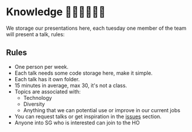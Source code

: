 # Knowledge ☝🏽👌🏻☝🏽

We storage our presentations here, each tuesday one member of the team will present a talk, rules:

## Rules
* One person per week.
* Each talk needs some code storage here, make it simple.
* Each talk has it own folder.
* 15 minutes in average, max 30, it's not a class.
* Topics are associated with:
  - Technology
  - Diversity
  - Anything that we can potential use or improve in our current jobs
* You can request talks or get inspiration in the [issues](https://github.com/sgrepo/fe_talks/issues) section.
* Anyone into SG who is interested can join to the HO

